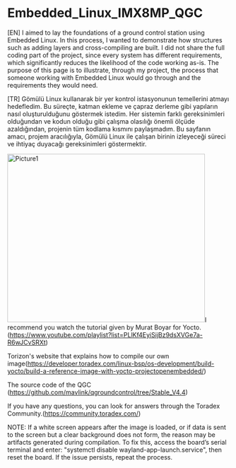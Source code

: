 # Embedded_Linux_IMX8MP_QGC

[EN] I aimed to lay the foundations of a ground control station using Embedded Linux. In this process, I wanted to demonstrate how structures such as adding layers and cross-compiling are built. I did not share the full coding part of the project, since every system has different requirements, which significantly reduces the likelihood of the code working as-is. The purpose of this page is to illustrate, through my project, the process that someone working with Embedded Linux would go through and the requirements they would need.

[TR] Gömülü Linux kullanarak bir yer kontrol istasyonunun temellerini atmayı hedefledim. Bu süreçte, katman ekleme ve çapraz derleme gibi yapıların nasıl oluşturulduğunu göstermek istedim. Her sistemin farklı gereksinimleri olduğundan ve kodun olduğu gibi çalışma olasılığı önemli ölçüde azaldığından, projenin tüm kodlama kısmını paylaşmadım. Bu sayfanın amacı, projem aracılığıyla, Gömülü Linux ile çalışan birinin izleyeceği süreci ve ihtiyaç duyacağı gereksinimleri göstermektir.

<img width="447" height="381" alt="Picture1" src="https://github.com/user-attachments/assets/25b9b808-320c-493e-a890-13356de1389b" />I recommend you watch the tutorial given by Murat Boyar for Yocto.(https://www.youtube.com/playlist?list=PLlKf4EyiSijBz9dsXVGe7a-R6wJCvSRXt)

Torizon's website that explains how to compile our own image(https://developer.toradex.com/linux-bsp/os-development/build-yocto/build-a-reference-image-with-yocto-projectopenembedded/)

The source code of the QGC (https://github.com/mavlink/qgroundcontrol/tree/Stable_V4.4) 

If you have any questions, you can look for answers through the Toradex Community.(https://community.toradex.com/)

NOTE: If a white screen appears after the image is loaded, or if data is sent to the screen but a clear background does not form, the reason may be artifacts generated during compilation. To fix this, access the board’s serial terminal and enter: "systemctl disable wayland-app-launch.service", then reset the board. If the issue persists, repeat the process.
